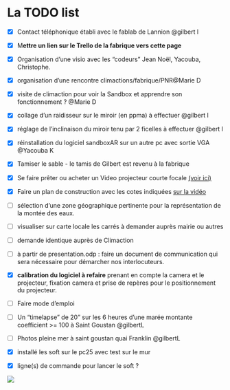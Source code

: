 ---
---

# La TODO list

- [x] Contact téléphonique établi avec le fablab de Lannion @gilbert l
- [x] M**ettre un lien sur le Trello de la fabrique vers cette page**
- [x] Organisation d’une visio avec les “codeurs” Jean Noël, Yacouba, Christophe.
- [x] organisation d’une rencontre climactions/fabrique/PNR@Marie D
- [x] visite de climaction pour voir la Sandbox et apprendre son fonctionnement ? @Marie D
- [x] collage  d’un raidisseur sur le miroir (en ppma) à effectuer @gilbert l
- [x] réglage de l’inclinaison du miroir tenu par 2 ficelles à effectuer @gilbert l
- [x] réinstallation du logiciel sandboxAR sur un autre pc avec sortie VGA @Yacouba K
- [x] Tamiser le sable - le tamis de Gilbert est revenu à la fabrique

- [x] Se faire prêter ou acheter un Video projecteur courte focale [(voir ici)](https://paper.dropbox.com/doc/liens-divers-et-varies--ASHvSE9X5iXmXezw1mh1J5WHAg-hKVlU1NFQK03hLUY9jw1x)
- [x] Faire un plan de construction avec les cotes indiquées [sur la vidéo](https://paper.dropbox.com/doc/liens-divers-et-varies--ASHvSE9X5iXmXezw1mh1J5WHAg-hKVlU1NFQK03hLUY9jw1x)

- [ ] sélection d’une zone géographique pertinente pour la représentation de la montée des eaux.
- [ ] visualiser sur carte locale les carrés à demander auprès mairie ou autres
- [ ] demande identique auprès de Climaction
- [ ] à partir de presentation.odp :  faire un document de communication qui sera nécessaire pour démarcher nos interlocuteurs.


- [x] **calibration du logiciel à refaire** prenant en compte la camera et le projecteur, fixation camera et  prise de repères pour le positionnement du projecteur.
- [ ] Faire mode d’emploi
- [ ] Un “timelapse” de 20” sur les 6 heures d’une marée montante coefficient >= 100 à Saint Goustan @gilbertL
- [ ] Photos pleine mer à saint goustan quai Franklin  @gilbertL

- [x] installé les soft sur le pc25 avec test sur le mur
- [x] ligne(s) de commande pour lancer le soft ?

![](https://d2mxuefqeaa7sj.cloudfront.net/s_DA449CE77163142EBDC65072BB3CF6B42770A9D32263ADEAA96AE5F3316FD513_1536963279744_ARSandboxLayout.png)
